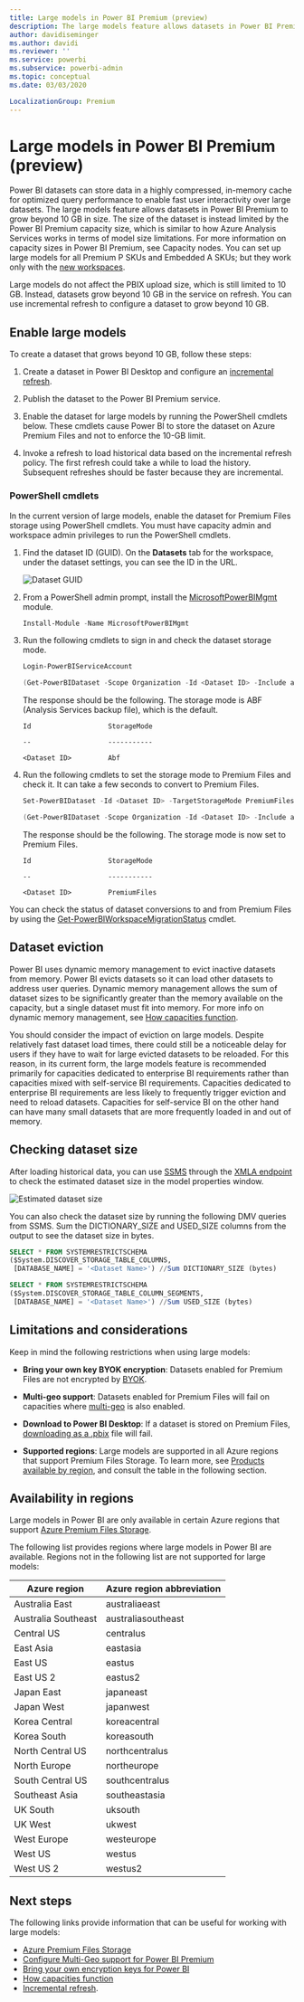 ```yaml
---
title: Large models in Power BI Premium (preview)
description: The large models feature allows datasets in Power BI Premium to grow beyond 10 GB in size.
author: davidiseminger
ms.author: davidi
ms.reviewer: ''
ms.service: powerbi
ms.subservice: powerbi-admin
ms.topic: conceptual
ms.date: 03/03/2020

LocalizationGroup: Premium
---
```


# Large models in Power BI Premium (preview)

Power BI datasets can store data in a highly compressed, in-memory cache for optimized query performance to enable fast user interactivity over large datasets. The large models feature allows datasets in Power BI Premium to grow beyond 10 GB in size. The size of the dataset is instead limited by the Power BI Premium capacity size, which is similar to how Azure Analysis Services works in terms of model size limitations. For more information on capacity sizes in Power BI Premium, see Capacity nodes. You can set up large models for all Premium P SKUs and Embedded A SKUs; but they work only with the [new workspaces](../collaborate-share/service-create-the-new-workspaces.md).

Large models do not affect the PBIX upload size, which is still limited to 10 GB. Instead, datasets grow beyond 10 GB in the service on refresh. You can use incremental refresh to configure a dataset to grow beyond 10 GB.

## Enable large models

To create a dataset that grows beyond 10 GB, follow these steps:

1. Create a dataset in Power BI Desktop and configure an [incremental refresh](service-premium-incremental-refresh.md).

1. Publish the dataset to the Power BI Premium service.

1. Enable the dataset for large models by running the PowerShell cmdlets below. These cmdlets cause Power BI to store the dataset on Azure Premium Files and not to enforce the 10-GB limit.

1. Invoke a refresh to load historical data based on the incremental refresh policy. The first refresh could take a while to load the history. Subsequent refreshes should be faster because they are incremental.

### PowerShell cmdlets

In the current version of large models, enable the dataset for Premium Files storage using PowerShell cmdlets. You must have capacity admin and workspace admin privileges to run the PowerShell cmdlets.

1. Find the dataset ID (GUID). On the **Datasets** tab for the workspace, under the dataset settings, you can see the ID in the URL.

    ![Dataset GUID](media/service-premium-large-models/dataset-guid.png)

1. From a PowerShell admin prompt, install the [MicrosoftPowerBIMgmt](/powershell/module/microsoftpowerbimgmt.data/) module.

    ```powershell
    Install-Module -Name MicrosoftPowerBIMgmt
    ```

1. Run the following cmdlets to sign in and check the dataset storage mode.

    ```powershell
    Login-PowerBIServiceAccount

    (Get-PowerBIDataset -Scope Organization -Id <Dataset ID> -Include actualStorage).ActualStorage
    ```

    The response should be the following. The storage mode is ABF (Analysis Services backup file), which is the default.

    ```
    Id                   StorageMode

    --                   -----------

    <Dataset ID>         Abf
    ```

1. Run the following cmdlets to set the storage mode to Premium Files and check it. It can take a few seconds to convert to Premium Files.

    ```powershell
    Set-PowerBIDataset -Id <Dataset ID> -TargetStorageMode PremiumFiles

    (Get-PowerBIDataset -Scope Organization -Id <Dataset ID> -Include actualStorage).ActualStorage
    ```

    The response should be the following. The storage mode is now set to Premium Files.

    ```
    Id                   StorageMode
    
    --                   -----------
    
    <Dataset ID>         PremiumFiles
    ```

You can check the status of dataset conversions to and from Premium Files by using the [Get-PowerBIWorkspaceMigrationStatus](/powershell/module/microsoftpowerbimgmt.workspaces/get-powerbiworkspacemigrationstatus) cmdlet.

## Dataset eviction

Power BI uses dynamic memory management to evict inactive datasets from memory. Power BI evicts datasets so it can load other datasets to address user queries. Dynamic memory management allows the sum of dataset sizes to be significantly greater than the memory available on the capacity, but a single dataset must fit into memory. For more info on dynamic memory management, see [How capacities function](service-premium-what-is.md#how-capacities-function).

You should consider the impact of eviction on large models. Despite relatively fast dataset load times, there could still be a noticeable delay for users if they have to wait for large evicted datasets to be reloaded. For this reason, in its current form, the large models feature is recommended primarily for capacities dedicated to enterprise BI requirements rather than capacities mixed with self-service BI requirements. Capacities dedicated to enterprise BI requirements are less likely to frequently trigger eviction and need to reload datasets. Capacities for self-service BI on the other hand can have many small datasets that are more frequently loaded in and out of memory.

## Checking dataset size

After loading historical data, you can use [SSMS](https://docs.microsoft.com/sql/ssms/download-sql-server-management-studio-ssms) through the [XMLA endpoint](service-premium-connect-tools.md) to check the estimated dataset size in the model properties window.

![Estimated dataset size](media/service-premium-large-models/estimated-dataset-size.png)

You can also check the dataset size by running the following DMV queries from SSMS. Sum the DICTIONARY\_SIZE and USED\_SIZE columns from the output to see the dataset size in bytes.

```sql
SELECT * FROM SYSTEMRESTRICTSCHEMA
($System.DISCOVER_STORAGE_TABLE_COLUMNS,
 [DATABASE_NAME] = '<Dataset Name>') //Sum DICTIONARY_SIZE (bytes)

SELECT * FROM SYSTEMRESTRICTSCHEMA
($System.DISCOVER_STORAGE_TABLE_COLUMN_SEGMENTS,
 [DATABASE_NAME] = '<Dataset Name>') //Sum USED_SIZE (bytes)
```

## Limitations and considerations

Keep in mind the following restrictions when using large models:

- **Bring your own key BYOK encryption**: Datasets enabled for Premium Files are not encrypted by [BYOK](service-encryption-byok.md).
- **Multi-geo support**: Datasets enabled for Premium Files will fail on capacities where [multi-geo](service-admin-premium-multi-geo.md) is also enabled.

- **Download to Power BI Desktop**: If a dataset is stored on Premium Files, [downloading as a .pbix](../service-export-to-pbix.md) file will fail.
- **Supported regions**: Large models are supported in all Azure regions that support Premium Files Storage. To learn more, see [Products available by region](https://azure.microsoft.com/global-infrastructure/services/?products=storage), and consult the table in the following section.


## Availability in regions

Large models in Power BI are only available in certain Azure regions that support [Azure Premium Files Storage](https://docs.microsoft.com/azure/storage/files/storage-files-planning#storage-tiers).

The following list provides regions where large models in Power BI are available. Regions not in the following list are not supported for large models:


|Azure region  |Azure region abbreviation  |
|---------|---------|
|Australia East     | australiaeast        |
|Australia Southeast     | australiasoutheast        |
|Central US     | centralus        |
|East Asia     | eastasia        |
|East US     | eastus        |
|East US 2     | eastus2        |
|Japan East     | japaneast        |
|Japan West     | japanwest        |
|Korea Central     | koreacentral        |
|Korea South     | koreasouth        |
|North Central US     | northcentralus        |
|North Europe     | northeurope        |
|South Central US     | southcentralus        |
|Southeast Asia     | southeastasia        |
|UK South     | uksouth        |
|UK West     | ukwest        |
|West Europe     | westeurope        |
|West US     | westus        |
|West US 2     | westus2        |



## Next steps

The following links provide information that can be useful for working with large models:

* [Azure Premium Files Storage](https://docs.microsoft.com/azure/storage/files/storage-files-planning#storage-tiers)
* [Configure Multi-Geo support for Power BI Premium](service-admin-premium-multi-geo.md)
* [Bring your own encryption keys for Power BI](service-encryption-byok.md)
* [How capacities function](service-premium-what-is.md#how-capacities-function)
* [Incremental refresh](service-premium-incremental-refresh.md).